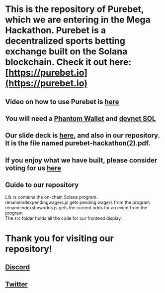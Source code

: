 # This is the repository of Purebet, which we are entering in the Mega Hackathon. Purebet is a decentralized sports betting exchange built on the Solana blockchain. Check it out here: [https://purebet.io](https://purebet.io) 
## Video on how to use Purebet is [here](https://www.dropbox.com/s/r4pz2b2r9ilu9sb/video1939782679%20-%20Copy_1.mp4?dl=0)
## You will need a [Phantom Wallet](https://phantom.app) and [devnet SOL](https://solfaucet.com)
## Our slide deck is [here](https://docs.google.com/presentation/d/1MJtsfr6EWBLVjcTAjV-kkh3lqhjj9fhckuscPt9FeIk/edit?usp=sharing), and also in our repository. It is the file named purebet-hackathon(2).pdf.
## If you enjoy what we have built, please consider voting for us [here](link)
## Guide to our repository
Lib.rs contains the on-chain Solana program. <br>
renameindexpendingwagers.js gets pending wagers from the program <br>
renameindexshowodds.js gets the current odds for an event from the program <br>
The src folder holds all the code for our frontend display. <br>
# Thank you for visiting our repository!
## [Discord](https://discord.gg/3UWkCEQGka)
## [Twitter](https://twitter.com/Purebet_io)
